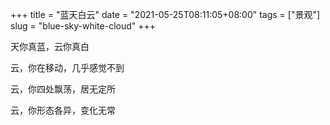 +++
title = "蓝天白云"
date = "2021-05-25T08:11:05+08:00"
tags = ["景观"]
slug = "blue-sky-white-cloud"
+++

天你真蓝，云你真白

云，你在移动，几乎感觉不到

云，你四处飘荡，居无定所

云，你形态各异，变化无常
